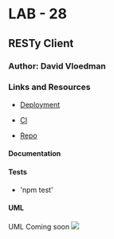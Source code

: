 # LAB - 28

## RESTy Client

### Author: David Vloedman

### Links and Resources

- [Deployment](https://david-vloedman.github.io/401-lab-28/)

- [CI](https://github.com/david-vloedman/401-lab-28/actions)

- [Repo](https://github.com/david-vloedman/401-lab-28)

#### Documentation

#### Tests

- 'npm test'

#### UML

UML Coming soon
![](./assets/x.jpg)

